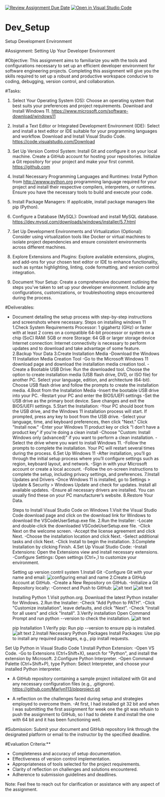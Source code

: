 [![Review Assignment Due Date](https://classroom.github.com/assets/deadline-readme-button-24ddc0f5d75046c5622901739e7c5dd533143b0c8e959d652212380cedb1ea36.svg)](https://classroom.github.com/a/vbnbTt5m)
[![Open in Visual Studio Code](https://classroom.github.com/assets/open-in-vscode-718a45dd9cf7e7f842a935f5ebbe5719a5e09af4491e668f4dbf3b35d5cca122.svg)](https://classroom.github.com/online_ide?assignment_repo_id=15244024&assignment_repo_type=AssignmentRepo)
# Dev_Setup
Setup Development Environment

#Assignment: Setting Up Your Developer Environment

#Objective:
This assignment aims to familiarize you with the tools and configurations necessary to set up an efficient developer environment for software engineering projects. Completing this assignment will give you the skills required to set up a robust and productive workspace conducive to coding, debugging, version control, and collaboration.

#Tasks:

1. Select Your Operating System (OS):
   Choose an operating system that best suits your preferences and project requirements. Download and Install Windows 11. https://www.microsoft.com/software-download/windows11

2. Install a Text Editor or Integrated Development Environment (IDE):
   Select and install a text editor or IDE suitable for your programming languages and workflow. Download and Install Visual Studio Code. https://code.visualstudio.com/Download
3. Set Up Version Control System:
   Install Git and configure it on your local machine. Create a GitHub account for hosting your repositories. Initialize a Git repository for your project and make your first commit. https://github.com

4. Install Necessary Programming Languages and Runtimes:
  Instal Python from http://wwww.python.org programming language required for your project and install their respective compilers, interpreters, or runtimes. Ensure you have the necessary tools to build and execute your code.

5. Install Package Managers:
   If applicable, install package managers like pip (Python).

6. Configure a Database (MySQL):
   Download and install MySQL database. https://dev.mysql.com/downloads/windows/installer/5.7.html

7. Set Up Development Environments and Virtualization (Optional):
   Consider using virtualization tools like Docker or virtual machines to isolate project dependencies and ensure consistent environments across different machines.

8. Explore Extensions and Plugins:
   Explore available extensions, plugins, and add-ons for your chosen text editor or IDE to enhance functionality, such as syntax highlighting, linting, code formatting, and version control integration.

9. Document Your Setup:
    Create a comprehensive document outlining the steps you've taken to set up your developer environment. Include any configurations, customizations, or troubleshooting steps encountered during the process. 

#Deliverables:
- Document detailing the setup process with step-by-step instructions and screenshots where necessary.
  Steps on installing windows 11
 1.Check System Requirements
Processor: 1 gigahertz (GHz) or faster with at least 2 cores on a compatible 64-bit processor or system on a chip (SoC)
RAM: 5GB or more
Storage: 64 GB or larger storage device
Internet connection: Internet connectivity is necessary to perform updates and to download and take advantage of some feature.
 2.Backup Your Data
 3.Create Installation Media
-Download the Windows 11 Installation Media Creation Tool
-Go to the Microsoft Windows 11 download page and download the installation media creation tool.
-Create a Bootable USB Drive:
Run the downloaded tool.
Choose the option to create installation media (USB flash drive, DVD, or ISO file) for another PC.
Select your language, edition, and architecture (64-bit).
Choose USB flash drive and follow the prompts to create the installation media.
4.Boot from the Installation Media
-Insert the bootable USB drive into your PC.
-Restart your PC and enter the BIOS/UEFI settings 
-Set the USB drive as the primary boot device. Save changes and exit the BIOS/UEFI settings.
 5.Start the Installation:
-Your PC should boot from the USB drive, and the Windows 11 installation process will start. If prompted, press any key to boot from the USB drive.
-Select your language, time, and keyboard preferences, then click "Next."
Click "Install now."
-Enter your Windows 11 product key or click "I don’t have a product key" if you're doing a clean install 
-Choose "Custom: Install Windows only (advanced)" if you want to perform a clean installation.
-Select the drive where you want to install Windows 11. 
-Follow the prompts to complete the installation. Your PC will restart several times during the process.
 6.Set Up Windows 11
-After installation, you’ll go through the initial setup process where you’ll configure settings such as region, keyboard layout, and network.
-Sign in with your Microsoft account or create a local account.
-Follow the on-screen instructions to complete the setup, including privacy settings, and preferences.
 7.Install Updates and Drivers
-Once Windows 11 is installed, go to Settings > Update & Security > Windows Update and check for updates. Install all available updates.
-Ensure all necessary drivers are installed. You can usually find these on your PC manufacturer’s website.
 8.Restore Your Data.


     Steps to Install Visual Studio Code on Windows
 1.Visit the Visual Studio Code download page and click on the download link for Windows to download the VSCodeUserSetup.exe file.
 2.Run the Installer:
-Locate and double-click the downloaded VSCodeUserSetup.exe file.
-Click Next on the welcome screen.
-Accept the license agreement and click Next.
-Choose the installation location and click Next.
-Select additional tasks and click Next.
-Click Install to begin the installation.
 3.Complete Installation by clicking Finish.
 4.Set Up Visual Studio Code:
-Install Extensions: Open the Extensions view and install necessary extensions.
-Configure Settings: Open settings (Ctrl+,) to customize your environment.


   Setting up version contril system
 1.Install Git 
-Configure Git with your name and email:
![configuring email and name](<bash 3.PNG>)
2.Create a GitHub Account at GitHub.
-Create a New Repository on GitHub.
-Initialize a Git Repository locally:
-Connect and Push to GitHub:
![alt text](<bash screenshot.PNG>)
![alt text](<bash2 screenshot.PNG>)


     Installing Python
 1.Visit python.org.
Download the latest Python installer for Windows.
 2.Run the Installer:
-Check "Add Python to PATH".
-Click "Customize installation", leave defaults, and click "Next".
-Check "Install for all users" and click "Install".
 3.Verify installation
Open Command Prompt and run python --version to check the installation.
![alt text](python.PNG)


  pip Installation
 1.Verify pip:
Run pip --version to ensure pip is installed.
![alt text](pip.PNG)
2.Install Necessary Python Packages
Install Packages:
Use pip to install any required packages, e.g., pip install requests.


 Set Up Python in Visual Studio Code
 1.Install Python Extension:
-Open VS Code.
-Go to Extensions (Ctrl+Shift+X), search for "Python", and install the extension by Microsoft.
 2.Configure Python Interpreter.
-Open Command Palette (Ctrl+Shift+P), type Python: Select Interpreter, and choose your installed Python interpreter.



- A GitHub repository containing a sample project initialized with Git and any necessary configuration files (e.g., .gitignore).
https://github.com/Marlyn113/plpproject.git



- A reflection on the challenges faced during setup and strategies employed to overcome them.
-At first, I had installed git 32 bit and when I was submitting the first assignment for week one the git was refusin to push the assignment to GitHub, so I had to delete it and install the one with 64 bit and it has been functioning well.

#Submission:
Submit your document and GitHub repository link through the designated platform or email to the instructor by the specified deadline.

#Evaluation Criteria:**
- Completeness and accuracy of setup documentation.
- Effectiveness of version control implementation.
- Appropriateness of tools selected for the project requirements.
- Clarity of reflection on challenges and solutions encountered.
- Adherence to submission guidelines and deadlines.

Note: Feel free to reach out for clarification or assistance with any aspect of the assignment.

